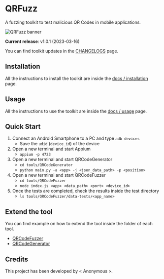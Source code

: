 # QRFuzz

A fuzzing toolkit to test malicious QR Codes in mobile applications.

![QRFuzz banner](docs/images/qrfuzz-banner.png)

**Current release**: v1.0.1 (2023-03-16)

You can find toolkit updates in the [CHANGELOGS](CHANGELOGS.md) page.

## Installation

All the instructions to install the toolkit are inside the [docs / installation](docs/installation.md) page.

## Usage

All the instructions to use the toolkit are inside the [docs / usage](docs/usage.md) page.

## Quick Start

1. Connect an Android Smartphone to a PC and type `adb devices`
    - Save the `udid` (`device_id`) of the device
2. Open a new terminal and start Appium
    - `appium -p 4723`
3. Open a new terminal and start QRCodeGenerator
    - `cd tools/QRCodeGenerator`
    - `python main.py -a <app> -j <json_data_path> -p <position>`
4. Open a new terminal and start QRCodeFuzzer
    - `cd tools/QRCodeFuzzer`
    - `node index.js <app> <data_path> <port> <device_id>`
5. Once the tests are completed, check the results inside the test directory
    - `ls tools/QRCodeFuzzer/data-tests/<app_name>`

## Extend the tool

You can find example on how to extend the tool inside the folder of each tool.

- [QRCodeFuzzer](tools/QRCodeFuzzer/README.md)
- [QRCodeGenerator](tools/QRCodeGenerator/README.md)

## Credits

This project has been developed by < Anonymous >.
